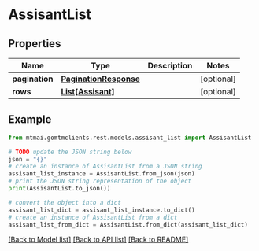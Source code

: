 # AssisantList


## Properties

Name | Type | Description | Notes
------------ | ------------- | ------------- | -------------
**pagination** | [**PaginationResponse**](PaginationResponse.md) |  | [optional] 
**rows** | [**List[Assisant]**](Assisant.md) |  | [optional] 

## Example

```python
from mtmai.gomtmclients.rest.models.assisant_list import AssisantList

# TODO update the JSON string below
json = "{}"
# create an instance of AssisantList from a JSON string
assisant_list_instance = AssisantList.from_json(json)
# print the JSON string representation of the object
print(AssisantList.to_json())

# convert the object into a dict
assisant_list_dict = assisant_list_instance.to_dict()
# create an instance of AssisantList from a dict
assisant_list_from_dict = AssisantList.from_dict(assisant_list_dict)
```
[[Back to Model list]](../README.md#documentation-for-models) [[Back to API list]](../README.md#documentation-for-api-endpoints) [[Back to README]](../README.md)


